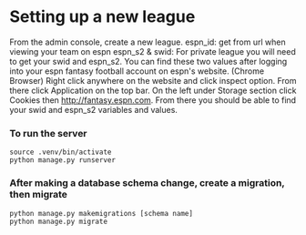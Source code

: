 # Setting up a new league
From the admin console, create a new league.
espn_id: get from url when viewing your team on espn
espn_s2 & swid: For private league you will need to get your swid and espn_s2. You can find these
two values after logging into your espn fantasy football account on espn's website. (Chrome Browser)
Right click anywhere on the website and click inspect option. From there click Application on the
top bar. On the left under Storage section click Cookies then http://fantasy.espn.com. From there
you should be able to find your swid and espn_s2 variables and values.

### To run the server
```
source .venv/bin/activate
python manage.py runserver
```

### After making a database schema change, create a migration, then migrate
```
python manage.py makemigrations [schema name]
python manage.py migrate
```
